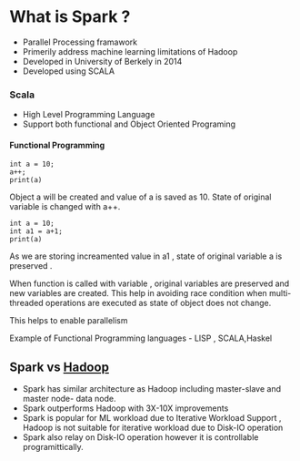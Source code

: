 # What is Spark ?
* Parallel Processing framawork
* Primerily address machine learning limitations of Hadoop
* Developed in University of Berkely in 2014
* Developed using SCALA  


### Scala 
* High Level Programming Language
* Support both functional and Object Oriented Programing


#### Functional Programming 
<pre><code>int a = 10;
a++;
print(a)</code></pre>

Object a will be created and value of a is saved as 10. State of original variable is changed with a++. 
<pre><code>int a = 10;
int a1 = a+1;
print(a)</code></pre> 

As we are storing increamented value in a1 , state of original variable a is preserved . 

When function is called with variable , original variables are preserved and new variables are created. 
This help in avoiding race condition when multi-threaded operations are executed as state of object does not change. 

This helps to enable parallelism 

Example of Functional Programming languages - LISP , SCALA,Haskel


## Spark vs [Hadoop](hadoop.md)
* Spark has similar architecture as Hadoop including master-slave and master node- data node. 
* Spark outperforms Hadoop with 3X-10X improvements 
* Spark is popular for ML workload due to Iterative Workload Support , Hadoop is not suitable for iterative workload due to Disk-IO operation 
* Spark also relay on Disk-IO operation however it is controllable programittically. 